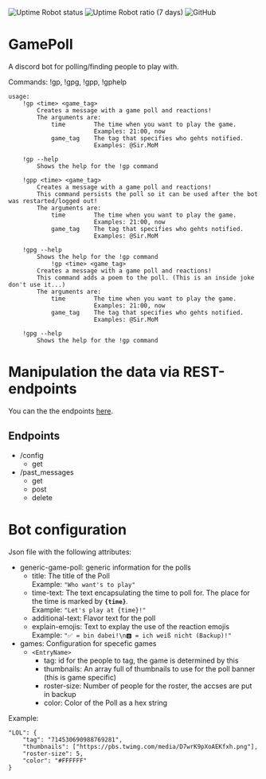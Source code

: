 ![Uptime Robot status](https://img.shields.io/uptimerobot/status/m786934143-53556ec9f5cca86e1d17e2f5?label=Online&style=for-the-badge)
![Uptime Robot ratio (7 days)](https://img.shields.io/uptimerobot/ratio/7/m786934143-53556ec9f5cca86e1d17e2f5?label=Last%207%20days&style=for-the-badge)
![GitHub](https://img.shields.io/github/license/SirMoM/GamePoll?style=for-the-badge)
# GamePoll

A discord bot for polling/finding people to play with.


Commands: !gp, !gpg, !gpp, !gphelp
```
usage:
    !gp <time> <game_tag>
        Creates a message with a game poll and reactions!
        The arguments are:
            time        The time when you want to play the game.
                        Examples: 21:00, now
            game_tag    The tag that specifies who gehts notified.
                        Examples: @Sir.MoM

    !gp --help
        Shows the help for the !gp command

    !gpp <time> <game_tag>
        Creates a message with a game poll and reactions!
        This command persists the poll so it can be used after the bot was restarted/logged out!
        The arguments are:
            time        The time when you want to play the game.
                        Examples: 21:00, now
            game_tag    The tag that specifies who gehts notified.
                        Examples: @Sir.MoM

    !gpg --help
        Shows the help for the !gp command
            !gp <time> <game_tag>
        Creates a message with a game poll and reactions!
        This command adds a poem to the poll. (This is an inside joke don't use it...) 
        The arguments are:
            time        The time when you want to play the game.
                        Examples: 21:00, now
            game_tag    The tag that specifies who gehts notified.
                        Examples: @Sir.MoM

    !gpg --help
        Shows the help for the !gp command
```

# Manipulation the data via REST-endpoints

You can the the endpoints [here](https://petstore.swagger.io/?url=https://raw.githubusercontent.com/SirMoM/GamePoll/main/openapi.yaml).

## Endpoints

* /config
  * get
* /past_messages
  * get
  * post
  * delete
  
# Bot configuration
Json file with the following attributes:

* generic-game-poll: generic information for the polls
  * title: The title of the Poll
  <br> Example: `"Who want's to play"`
  * time-text: The text encapsulating the time to poll for. The place for the time is marked by **`{time}`**.
  <br> Example: `"Let's play at {time}!"`
  * additional-text: Flavor text for the poll
  * explain-emojis: Text to explay the use of the reaction emojis
  <br> Example: `"✅ = bin dabei!\n🅱️ = ich weiß nicht (Backup)!"`
* games: Configuration for specefic games
  * `<EntryName>`
    * tag: id for the people to tag, the game is determined by this
    * thumbnails: An array full of thumbnails to use for the poll banner (this is game specific)
    * roster-size: Number of people for the roster, the accses are put in backup
    * color: Color of the Poll as a hex string

Example: 
```
"LOL": {
    "tag": "714530690988769281",
    "thumbnails": ["https://pbs.twimg.com/media/D7wrK9pXoAEKfxh.png"],
    "roster-size": 5,
    "color": "#FFFFFF"
}
```